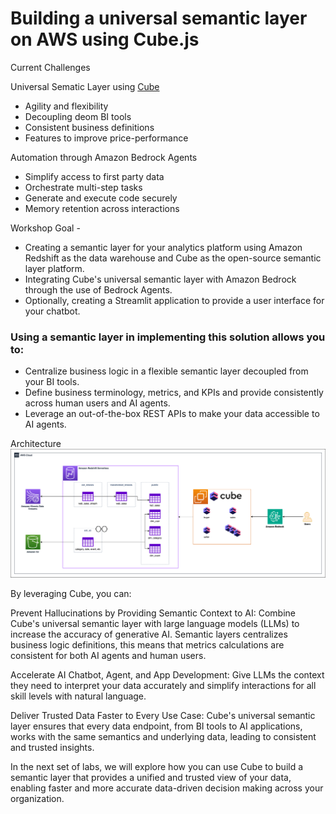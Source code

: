 # Building a universal semantic layer on AWS using Cube.js 

Current Challenges


Universal Sematic Layer using [Cube](https://cube.dev/)

 - Agility and flexibility
 - Decoupling deom BI tools
 - Consistent business definitions
 - Features to improve price-performance 


 Automation through Amazon Bedrock Agents
 - Simplify access to first party data
 - Orchestrate multi-step tasks
 - Generate and execute code securely
 - Memory retention across interactions



 Workshop Goal - 

 - Creating a semantic layer for your analytics platform using Amazon Redshift as the data warehouse and Cube as the open-source semantic layer platform.
 - Integrating Cube's universal semantic layer with Amazon Bedrock through the use of Bedrock Agents.
 - Optionally, creating a Streamlit application to provide a user interface for your chatbot.

### Using a semantic layer in implementing this solution allows you to:

 - Centralize business logic in a flexible semantic layer decoupled from your BI tools.
 - Define business terminology, metrics, and KPIs and provide consistently across human users and AI agents.
 - Leverage an out-of-the-box REST APIs to make your data accessible to AI agents.

 Architecture
 ![alt text](image.png)



 By leveraging Cube, you can:

Prevent Hallucinations by Providing Semantic Context to AI: Combine Cube's universal semantic layer with large language models (LLMs) to increase the accuracy of generative AI. Semantic layers centralizes business logic definitions, this means that metrics calculations are consistent for both AI agents and human users.

Accelerate AI Chatbot, Agent, and App Development: Give LLMs the context they need to interpret your data accurately and simplify interactions for all skill levels with natural language.

Deliver Trusted Data Faster to Every Use Case: Cube's universal semantic layer ensures that every data endpoint, from BI tools to AI applications, works with the same semantics and underlying data, leading to consistent and trusted insights.

In the next set of labs, we will explore how you can use Cube to build a semantic layer that provides a unified and trusted view of your data, enabling faster and more accurate data-driven decision making across your organization.